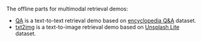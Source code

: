 The offline parts for multimodal retrieval demos:

- [QA](./QA) is a text-to-text retrieval demo based on [encyclopedia Q&A](https://github.com/brightmart/nlp_chinese_corpus#3%E7%99%BE%E7%A7%91%E7%B1%BB%E9%97%AE%E7%AD%94json%E7%89%88baike2018qa) dataset.
- [txt2img](./txt2img) is a text-to-image retrieval demo based on [Unsplash Lite](https://unsplash.com/data) dataset.
